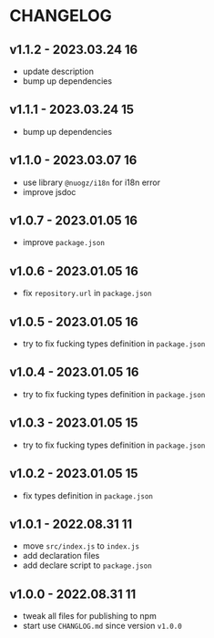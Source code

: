 # CHANGELOG

## v1.1.2 - 2023.03.24 16
* update description
* bump up dependencies


## v1.1.1 - 2023.03.24 15
* bump up dependencies


## v1.1.0 - 2023.03.07 16
* use library `@nuogz/i18n` for i18n error
* improve jsdoc


## v1.0.7 - 2023.01.05 16
* improve `package.json`


## v1.0.6 - 2023.01.05 16
* fix `repository.url` in `package.json`


## v1.0.5 - 2023.01.05 16
* try to fix fucking types definition in `package.json`


## v1.0.4 - 2023.01.05 16
* try to fix fucking types definition in `package.json`


## v1.0.3 - 2023.01.05 15
* try to fix fucking types definition in `package.json`


## v1.0.2 - 2023.01.05 15
* fix types definition in `package.json`


## v1.0.1 - 2022.08.31 11
* move `src/index.js` to `index.js`
* add declaration files
* add declare script to `package.json`


## v1.0.0 - 2022.08.31 11
* tweak all files for publishing to npm
* start use `CHANGLOG.md` since version `v1.0.0`
